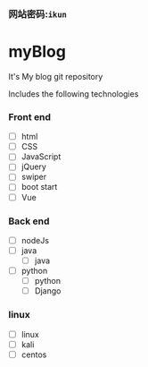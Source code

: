 ### 网站密码:`ikun`

# myBlog

It's My blog git repository

Includes the following technologies

### Front end

- [ ] html
- [ ] CSS
- [ ] JavaScript
- [ ] jQuery
- [ ] swiper
- [ ] boot start
- [ ] Vue

### Back end
- [ ] nodeJs
- [ ] java
  - [ ] java
- [ ] python
  - [ ] python
  - [ ] Django

### linux
- [ ] linux
- [ ] kali
- [ ] centos
